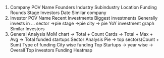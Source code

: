 1. Company POV
        Name
        Founders
        Industry
        Subindustry
        Location
        Funding Rounds
        Stage
        Investors
        Date
        Similar company
2. Investor POV
        Name
        Recent Investments
        Biggest investments
        Generally invests in ...
        sector ->pie
        stage ->pie
        city -> pie
        YoY investment graph
        Similar Investors
3. General Analysis
        MoM chart -> Total + Count
        Cards -> Total + Max + Avg -> Total funded startups
        Sector Analysis Pie -> top sectors(Count + Sum) 
        Type of funding
        City wise funding
        Top Startups -> year wise -> Overall
        Top investors
        Funding Heatmap

